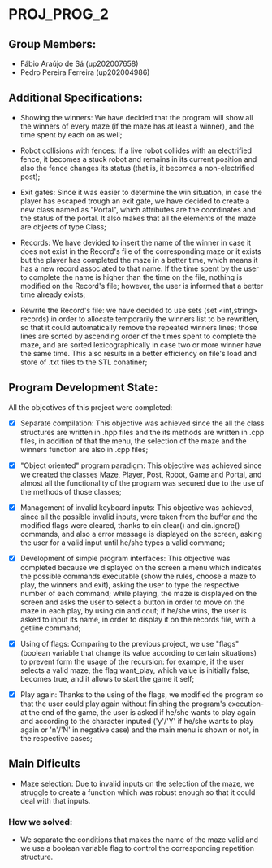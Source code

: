 # PROJ_PROG_2

## Group Members:

- Fábio Araújo de Sá (up202007658)
- Pedro Pereira Ferreira (up202004986)

## Additional Specifications:

- Showing the winners: We have decided that the program will show all the winners of every maze (if the maze has at least a winner), and the time spent by each on as well;

- Robot collisions with fences: If a live robot collides with an electrified fence, it becomes a stuck robot and remains in its current position and also the fence changes its status (that is, it becomes a non-electrified post);

- Exit gates: Since it was easier to determine the win situation, in case the player has escaped trough an exit gate, we have decided to create a new class named as "Portal", which attributes are the coordinates and the status of the portal. It also makes that all the elements of the maze are objects of type Class;

- Records: We have devided to insert the name of the winner in case it does not exist in the Record's file of the corresponding maze or it exists but the player has completed the maze in a better time, which means it has a new record associated to that name. If the time spent by the user to complete the name is higher than the time on the file, nothing is modified on the Record's file; however, the user is informed that a better time already exists;

- Rewrite the Record's file: we have decided to use sets (set <int,string> records) in order to allocate temporarily the winners list to be rewritten, so that it could automatically remove the repeated winners lines; those lines are sorted by ascending order of the times spent to complete the maze, and are sorted lexicographically in case two or more winner have the same time. This also results in a better efficiency on file's load and store of .txt files to the STL conatiner;

## Program Development State:

All the objectives of this project were completed:

- [X] Separate compilation: This objective was achieved since the all the class structures are written in .hpp files and the its methods are written in .cpp files, in addition of that the menu, the selection of the maze and the winners function are also in .cpp files;

- [X] "Object oriented" program paradigm: This objective was achieved since we created the classes Maze, Player, Post, Robot, Game and Portal, and almost all the functionality of the program was secured due to the use of the methods of those classes;

- [X] Management of invalid keyboard inputs: This objective was achieved, since all the possible invalid inputs, were taken from the buffer and the modified flags were cleared, thanks to cin.clear() and cin.ignore() commands, and also a error message is displayed on the screen, asking the user for a valid input until he/she types a valid command;

- [X] Development of simple program interfaces: This objective was completed because we displayed on the screen a menu which indicates the possible commands executable (show the rules, choose a maze to play, the winners and exit), asking the user to type the respective number of each command; while playing, the maze is displayed on the screen and asks the user to select a button in order to move on the maze in each play, by using cin and cout; if he/she wins, the user is asked to input its name, in order to display it on the records file, with a getline command;

- [X] Using of flags: Comparing to the previous project, we use "flags" (boolean variable that change its value according to certain situations) to prevent form the usage of the recursion: for example, if the user selects a valid maze, the flag want_play, which value is initially false, becomes true, and it allows to start the game it self;

- [X] Play again: Thanks to the using of the flags, we modified the program so that the user could play again without finishing the program's execution- at the end of the game, the user is asked if he/she wants to play again and according to the character inputed ('y'/'Y' if he/she wants to play again or 'n'/'N' in negative case) and the main menu is shown or not, in the respective cases;

## Main Dificults

- Maze selection: Due to invalid inputs on the selection of the maze, we struggle to create a function which was robust enough so that it could deal with that inputs.

### How we solved:

- We separate the conditions that makes the name of the maze valid and we use a boolean variable flag to control the corresponding repetition structure.

<br>